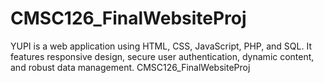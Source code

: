 # CMSC126_FinalWebsiteProj
YUPI is a web application using HTML, CSS, JavaScript, PHP, and SQL. It features responsive design, secure user authentication, dynamic content, and robust data management. 
C M S C 1 2 6 _ F i n a l W e b s i t e P r o j  
 